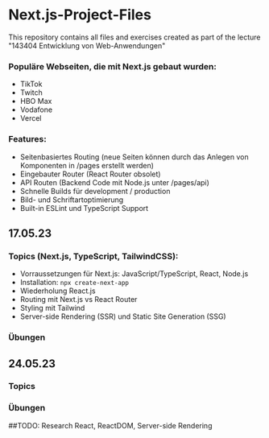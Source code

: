 # Next.js-Project-Files
This repository contains all files and exercises created as part of the lecture "143404 Entwicklung von Web-Anwendungen"

### Populäre Webseiten, die mit Next.js gebaut wurden:
- TikTok
- Twitch
- HBO Max
- Vodafone
- Vercel 

### Features:
- Seitenbasiertes Routing (neue Seiten können durch das Anlegen von Komponenten in /pages erstellt werden)
- Eingebauter Router (React Router obsolet)
- API Routen (Backend Code mit Node.js unter /pages/api)
- Schnelle Builds für development / production 
- Bild- und Schriftartoptimierung
- Built-in ESLint und TypeScript Support

## 17.05.23
### Topics (Next.js, TypeScript, TailwindCSS):
- Vorraussetzungen für Next.js: JavaScript/TypeScript, React, Node.js
- Installation: ```npx create-next-app```
- Wiederholung React.js
- Routing mit Next.js vs React Router
- Styling mit Tailwind
- Server-side Rendering (SSR) und Static Site Generation (SSG)

### Übungen


## 24.05.23
### Topics 
### Übungen


##TODO: Research React, ReactDOM, Server-side Rendering

